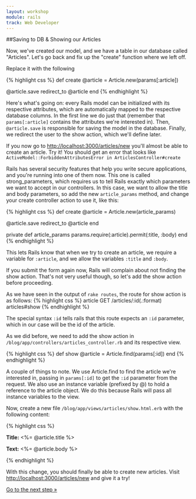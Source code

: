 ```yaml
---
layout: workshop
module: rails
track: Web Developer
---
```

##Saving to DB & Showing our Articles

Now, we've created our model, and we have a table in our database called "Articles".  Let's go back and fix up the "create" function where we left off.

Replace it with the following

{% highlight css %}
def create
  @article = Article.new(params[:article])
 
  @article.save
  redirect_to @article
end
{% endhighlight %}

Here's what's going on: every Rails model can be initialized with its respective attributes, which are automatically mapped to the respective database columns. In the first line we do just that (remember that ```params[:article]``` contains the attributes we're interested in). Then, ```@article.save``` is responsible for saving the model in the database. Finally, we redirect the user to the show action, which we'll define later.

If you now go to [http://localhost:3000/articles/new](http://localhost:3000/articles/new) you'll almost be able to create an article. Try it! You should get an error that looks like ```ActiveModel::ForbiddenAttributesError in ArticlesController#create```

Rails has several security features that help you write secure applications, and you're running into one of them now. This one is called strong_parameters, which requires us to tell Rails exactly which parameters we want to accept in our controllers. In this case, we want to allow the title and body parameters, so add the new ```article_params``` method, and change your create controller action to use it, like this:

{% highlight css %}
def create
  @article = Article.new(article_params)
 
  @article.save
  redirect_to @article
end
 
private
  def article_params
    params.require(:article).permit(:title, :body)
  end
{% endhighlight %}

This lets Rails know that when we try to create an article, we require a variable for ```:article```, and we allow the variables ```:title``` and ```:body```.

If you submit the form again now, Rails will complain about not finding the show action. That's not very useful though, so let's add the show action before proceeding.

As we have seen in the output of ```rake routes```, the route for show action is as follows:
{% highlight css %}
article GET    /articles/:id(.:format)      articles#show
{% endhighlight %}

The special syntax ```:id``` tells rails that this route expects an ```:id``` parameter, which in our case will be the id of the article.

As we did before, we need to add the show action in ```/blog/app/controllers/articles_controller.rb``` and its respective view.

{% highlight css %}
def show
  @article = Article.find(params[:id])
end
{% endhighlight %}

A couple of things to note. We use Article.find to find the article we're interested in, passing in ```params[:id]``` to get the ```:id``` parameter from the request. We also use an instance variable (prefixed by @) to hold a reference to the article object. We do this because Rails will pass all instance variables to the view.

Now, create a new file ```/blog/app/views/articles/show.html.erb``` with the following content:

{% highlight css %}
<p>
  <strong>Title:</strong>
  <%= @article.title %>
</p>
 
<p>
  <strong>Text:</strong>
  <%= @article.body %>
</p>
{% endhighlight %}

With this change, you should finally be able to create new articles. Visit [http://localhost:3000/articles/new](http://localhost:3000/articles/new) and give it a try!

<p class="codelab-paging">
  <a href="../rails-6">Go to the next step &raquo;</a>
</p>